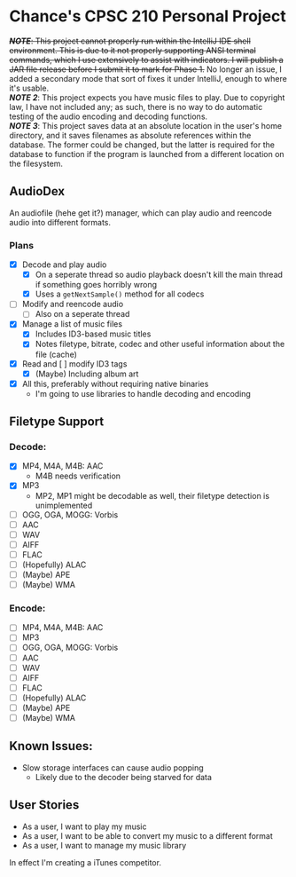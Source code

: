 # Chance's CPSC 210 Personal Project

~~***NOTE***: This project cannot properly run within the IntelliJ IDE shell environment. This is due to it not properly supporting ANSI terminal commands, which I use extensively to assist with indicators. I will publish a JAR file release before I submit it to mark for Phase 1.~~ No longer an issue, I added a secondary mode that sort of fixes it under IntelliJ, enough to where it's usable.<br>
***NOTE 2***: This project expects you have music files to play. Due to copyright law, I have not included any; as such, there is no way to do automatic testing of the audio encoding and decoding functions.<br>
***NOTE 3***: This project saves data at an absolute location in the user's home directory, and it saves filenames as absolute references within the database. The former could be changed, but the latter is required for the database to function if the program is launched from a different location on the filesystem.

## AudioDex
An audiofile (hehe get it?) manager, which can play audio and reencode audio into different formats.

### Plans
- [x] Decode and play audio
  - [x] On a seperate thread so audio playback doesn't kill the main thread if something goes horribly wrong
  - [x] Uses a `getNextSample()` method for all codecs
- [ ] Modify and reencode audio
  - [ ] Also on a seperate thread
- [x] Manage a list of music files
  - [x] Includes ID3-based music titles
  - [x] Notes filetype, bitrate, codec and other useful information about the file (cache)
- [x] Read and [ ] modify ID3 tags
  - [x] (Maybe) Including album art
- [x] All this, preferably without requiring native binaries
  - I'm going to use libraries to handle decoding and encoding
  
## Filetype Support
### Decode:
- [x] MP4, M4A, M4B: AAC
  - M4B needs verification
- [x] MP3
  - MP2, MP1 might be decodable as well, their filetype detection is unimplemented
- [ ] OGG, OGA, MOGG: Vorbis
- [ ] AAC
- [ ] WAV
- [ ] AIFF
- [ ] FLAC
- [ ] (Hopefully) ALAC
- [ ] (Maybe) APE
- [ ] (Maybe) WMA

### Encode:
- [ ] MP4, M4A, M4B: AAC
- [ ] MP3
- [ ] OGG, OGA, MOGG: Vorbis
- [ ] AAC
- [ ] WAV
- [ ] AIFF
- [ ] FLAC
- [ ] (Hopefully) ALAC
- [ ] (Maybe) APE
- [ ] (Maybe) WMA

## Known Issues:
- Slow storage interfaces can cause audio popping
  - Likely due to the decoder being starved for data

## User Stories
- As a user, I want to play my music
- As a user, I want to be able to convert my music to a different format
- As a user, I want to manage my music library

In effect I'm creating a iTunes competitor.
